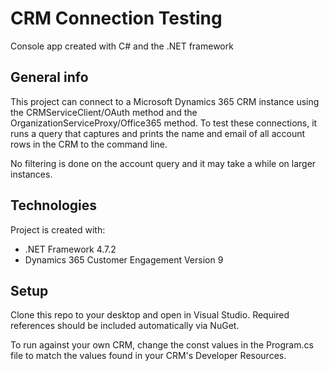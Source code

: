 # CRM Connection Testing

Console app created with C# and the .NET framework

## General info
This project can connect to a Microsoft Dynamics 365 CRM instance using the CRMServiceClient/OAuth method and the OrganizationServiceProxy/Office365 method. To test these connections, it runs a query that captures and prints the name and email of all account rows in the CRM to the command line.

No filtering is done on the account query and it may take a while on larger instances.

## Technologies
Project is created with:
* .NET Framework 4.7.2
* Dynamics 365 Customer Engagement Version 9

## Setup
Clone this repo to your desktop and open in Visual Studio. Required references should be included automatically via NuGet.

To run against your own CRM, change the const values in the Program.cs file to match the values found in your CRM's Developer Resources.
